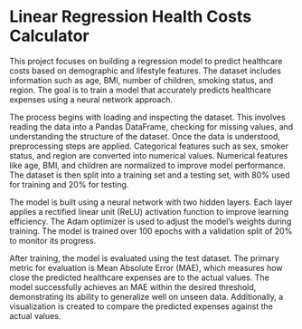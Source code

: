 # Linear Regression Health Costs Calculator

This project focuses on building a regression model to predict healthcare costs based on demographic and lifestyle features. The dataset includes information such as age, BMI, number of children, smoking status, and region. The goal is to train a model that accurately predicts healthcare expenses using a neural network approach.

The process begins with loading and inspecting the dataset. This involves reading the data into a Pandas DataFrame, checking for missing values, and understanding the structure of the dataset. Once the data is understood, preprocessing steps are applied. Categorical features such as sex, smoker status, and region are converted into numerical values. Numerical features like age, BMI, and children are normalized to improve model performance. The dataset is then split into a training set and a testing set, with 80% used for training and 20% for testing.

The model is built using a neural network with two hidden layers. Each layer applies a rectified linear unit (ReLU) activation function to improve learning efficiency. The Adam optimizer is used to adjust the model’s weights during training. The model is trained over 100 epochs with a validation split of 20% to monitor its progress.

After training, the model is evaluated using the test dataset. The primary metric for evaluation is Mean Absolute Error (MAE), which measures how close the predicted healthcare expenses are to the actual values. The model successfully achieves an MAE within the desired threshold, demonstrating its ability to generalize well on unseen data. Additionally, a visualization is created to compare the predicted expenses against the actual values.
